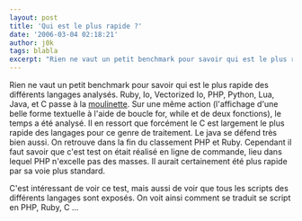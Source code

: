 ```yaml
---
layout: post
title: 'Qui est le plus rapide ?'
date: '2006-03-04 02:18:21'
author: j0k
tags: blabla
excerpt: "Rien ne vaut un petit benchmark pour savoir qui est le plus rapide des différents langages analysés.     \nRuby, Io, Vectorized Io, PHP, Python, Lua, Java, et C passe à la [moulinette](http://www.timestretch.com/FractalBenchmark.html). Sur une même action (l'affichage d'une belle forme textuelle à l'aide de boucle for, while et de deux fonctions), le temps      …"
---
```


Rien ne vaut un petit benchmark pour savoir qui est le plus rapide des différents langages analysés.
Ruby, Io, Vectorized Io, PHP, Python, Lua, Java, et C passe à la [moulinette](http://www.timestretch.com/FractalBenchmark.html). Sur une même action (l'affichage d'une belle forme textuelle à l'aide de boucle for, while et de deux fonctions), le temps a été analysé. Il en ressort que forcément le C est largement le plus rapide des langages pour ce genre de traitement. Le java se défend très bien aussi. On retrouve dans la fin du classement PHP et Ruby.    Cependant il faut savoir que c'est test on était réalisé en ligne de commande, lieu dans lequel PHP n'excelle pas des masses. Il aurait certainement été plus rapide par sa voie plus standard.

C'est intéressant de voir ce test, mais aussi de voir que tous les scripts des différents langages sont exposés. On voit ainsi comment se traduit se script en PHP, Ruby, C ...
